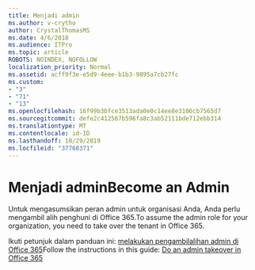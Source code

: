 ```yaml
---
title: Menjadi admin
ms.author: v-crytho
author: CrystalThomasMS
ms.date: 4/6/2018
ms.audience: ITPro
ms.topic: article
ROBOTS: NOINDEX, NOFOLLOW
localization_priority: Normal
ms.assetid: acff9f3e-e5d9-4eee-b1b3-9895a7cb27fc
ms.custom:
- "3"
- "71"
- "13"
ms.openlocfilehash: 16f99b3bfce3513ada0e0c14ee8e3106cb7565d7
ms.sourcegitcommit: defe2c412567b596fa8c3ab52111bde712ebb314
ms.translationtype: MT
ms.contentlocale: id-ID
ms.lasthandoff: 10/29/2019
ms.locfileid: "37768371"
---
```

# <a name="become-an-admin"></a><span data-ttu-id="678ae-102">Menjadi admin</span><span class="sxs-lookup"><span data-stu-id="678ae-102">Become an Admin</span></span>

<span data-ttu-id="678ae-103">Untuk mengasumsikan peran admin untuk organisasi Anda, Anda perlu mengambil alih penghuni di Office 365.</span><span class="sxs-lookup"><span data-stu-id="678ae-103">To assume the admin role for your organization, you need to take over the tenant in Office 365.</span></span>
  
<span data-ttu-id="678ae-104">Ikuti petunjuk dalam panduan ini: [melakukan pengambilalihan admin di Office 365](https://docs.microsoft.com/office365/admin/misc/become-the-admin)</span><span class="sxs-lookup"><span data-stu-id="678ae-104">Follow the instructions in this guide: [Do an admin takeover in Office 365](https://docs.microsoft.com/office365/admin/misc/become-the-admin)</span></span>